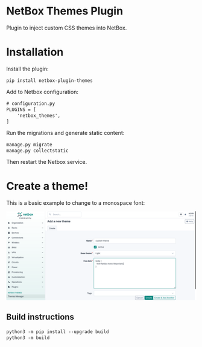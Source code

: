 # NetBox Themes Plugin

Plugin to inject custom CSS themes into NetBox.

# Installation

Install the plugin:

```
pip install netbox-plugin-themes
```

Add to Netbox configuration:

```
# configuration.py
PLUGINS = [
    'netbox_themes',
]
```

Run the migrations and generate static content:

```
manage.py migrate
manage.py collectstatic
```

Then restart the Netbox service.

# Create a theme!

This is a basic example to change to a monospace font:

![Create a theme](media/create-theme.png?raw=true "Create a theme")

## Build instructions

```
python3 -m pip install --upgrade build
python3 -m build
```

